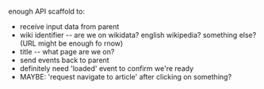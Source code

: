 enough API scaffold to:
* receive input data from parent
* wiki identifier -- are we on wikidata? english wikipedia? something else? (URL might be enough fo rnow)
* title -- what page are we on?
* send events back to parent
 * definitely need 'loaded' event to confirm we're ready
 * MAYBE:  'request navigate to article' after clicking on something?
